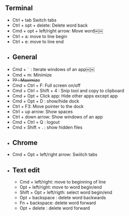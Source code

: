 ## Terminal
- Ctrl + tab Switch tabs
- Ctrl + opt + delete: Delete word back
- Cmd + opt + left/right arrow: Move word￼￼
- Ctrl + a: move to line begin
- Ctrl + e: move to line end
- ## General
- Cmd +  `` ` `` : Iterate windows of an app￼￼
- Cmd + m: Minimize
- ~~?? : Maximize~~
- Cmd + Ctrl + F: Full screen on/off
- Cmd + Ctrl + Shift + 4 : Snip tool and copy to clipboard
- Cmd + Opt + Click app: Hide other apps except app
- Cmd + Opt + D : show/hide dock
- Ctrl + F3: Move pointer to the dock
- Ctrl + up arrow: Show spaces
- Ctrl + down arrow: Show windows of an app
- Cmd + Ctrl + Q : logout
- Cmd + Shift + . : show hidden files
- ## Chrome
- Cmd + Opt + left/right arrow: Swiitch tabs
- ## Text edit
	- Cmd + left/right: move to beginning of line
	- Opt + left/right: move to word begin/end
	- Shift + Opt + left/rigth: select word begin/end
	- Opt + backspace : delete word backwards
	- Fn + backspace: delete word forward
	- Opt + delete : delete word forward